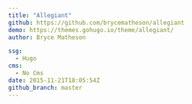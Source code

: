 ```yaml
---
title: "Allegiant"
github: https://github.com/brycematheson/allegiant
demo: https://themes.gohugo.io/theme/allegiant/
author: Bryce Matheson

ssg:
  - Hugo
cms:
  - No Cms
date: 2015-11-21T18:05:54Z
github_branch: master
---
```

